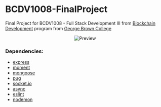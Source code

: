 # BCDV1008-FinalProject

Final Project for BCDV1008 - Full Stack Development III from [Blockchain Development](https://www.georgebrown.ca/programs/blockchain-development-program-t175/) program from [George Brown College](https://www.georgebrown.ca)

<!-- https://www.figma.com/file/vnNwlNAq3iDuazxRo2eULX/Full-Chat?node-id=0%3A1 -->

<div align="center">

<img src="../assets/preview.gif?raw=true" alt="Preview"/>

</div>


### Dependencies:

- [express](http://expressjs.com/)
- [moment](https://momentjs.com/)
- [mongoose](https://mongoosejs.com/)
- [pug](https://pugjs.org/api/getting-started.html)
- [socket.io](https://socket.io/)
- [async](https://caolan.github.io/async/v3/)
- [eslint](https://eslint.org/)
- [nodemon](https://www.npmjs.com/package/nodemon)

